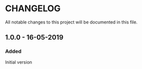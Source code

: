 # CHANGELOG
All notable changes to this project will be documented in this file.

## 1.0.0 - 16-05-2019
### Added
Initial version
